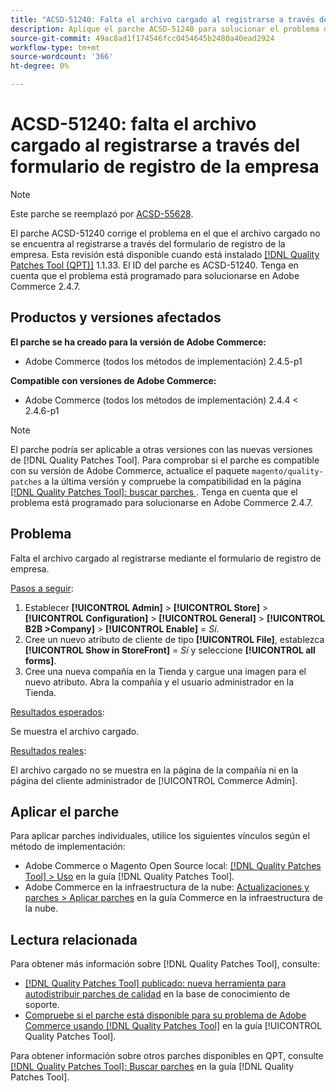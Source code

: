```yaml
---
title: "ACSD-51240: Falta el archivo cargado al registrarse a través del formulario de registro de la empresa"
description: Aplique el parche ACSD-51240 para solucionar el problema de Adobe Commerce en el que falta el archivo cargado al registrarse mediante el formulario de registro de la empresa.
source-git-commit: 49ac8ad1f174546fcc0454645b2480a40ead2924
workflow-type: tm+mt
source-wordcount: '366'
ht-degree: 0%

---
```


# ACSD-51240: falta el archivo cargado al registrarse a través del formulario de registro de la empresa

>[!NOTE]
>
>Este parche se reemplazó por [ACSD-55628](/help/tools/quality-patches-tool/patches-available-in-qpt/v1-1-42/acsd-55628-upload-file-company-registration-form-replace-file-customer-attribute-storefront.md).

El parche ACSD-51240 corrige el problema en el que el archivo cargado no se encuentra al registrarse a través del formulario de registro de la empresa. Esta revisión está disponible cuando está instalado [[!DNL Quality Patches Tool (QPT)]](https://experienceleague.adobe.com/en/docs/commerce-knowledge-base/kb/announcements/commerce-announcements/magento-quality-patches-released-new-tool-to-self-serve-quality-patches) 1.1.33. El ID del parche es ACSD-51240. Tenga en cuenta que el problema está programado para solucionarse en Adobe Commerce 2.4.7.

## Productos y versiones afectados

**El parche se ha creado para la versión de Adobe Commerce:**

* Adobe Commerce (todos los métodos de implementación) 2.4.5-p1

**Compatible con versiones de Adobe Commerce:**

* Adobe Commerce (todos los métodos de implementación) 2.4.4 &lt; 2.4.6-p1

>[!NOTE]
>
>El parche podría ser aplicable a otras versiones con las nuevas versiones de [!DNL Quality Patches Tool]. Para comprobar si el parche es compatible con su versión de Adobe Commerce, actualice el paquete `magento/quality-patches` a la última versión y compruebe la compatibilidad en la página [[!DNL Quality Patches Tool]: buscar parches ](<https://experienceleague.adobe.com/tools/commerce-quality-patches/index.html>). Tenga en cuenta que el problema está programado para solucionarse en Adobe Commerce 2.4.7.

## Problema

Falta el archivo cargado al registrarse mediante el formulario de registro de empresa.

<u>Pasos a seguir</u>:

1. Establecer **[!UICONTROL Admin]** > **[!UICONTROL Store]** > **[!UICONTROL Configuration]** > **[!UICONTROL General]** > **[!UICONTROL B2B >Company]** > **[!UICONTROL Enable]** = *Sí*.
1. Cree un nuevo atributo de cliente de tipo **[!UICONTROL File]**, establezca **[!UICONTROL Show in StoreFront]** = *Sí* y seleccione **[!UICONTROL all forms]**.
1. Cree una nueva compañía en la Tienda y cargue una imagen para el nuevo atributo.
Abra la compañía y el usuario administrador en la Tienda.

<u>Resultados esperados</u>:

Se muestra el archivo cargado.

<u>Resultados reales</u>:

El archivo cargado no se muestra en la página de la compañía ni en la página del cliente administrador de [!UICONTROL Commerce Admin].

## Aplicar el parche

Para aplicar parches individuales, utilice los siguientes vínculos según el método de implementación:

* Adobe Commerce o Magento Open Source local: [[!DNL Quality Patches Tool] > Uso](https://experienceleague.adobe.com/docs/commerce-operations/tools/quality-patches-tool/usage.html) en la guía [!DNL Quality Patches Tool].
* Adobe Commerce en la infraestructura de la nube: [Actualizaciones y parches > Aplicar parches](https://experienceleague.adobe.com/docs/commerce-cloud-service/user-guide/develop/upgrade/apply-patches.html) en la guía Commerce en la infraestructura de la nube.

## Lectura relacionada

Para obtener más información sobre [!DNL Quality Patches Tool], consulte:

* [[!DNL Quality Patches Tool] publicado: nueva herramienta para autodistribuir parches de calidad](https://experienceleague.adobe.com/en/docs/commerce-knowledge-base/kb/announcements/commerce-announcements/magento-quality-patches-released-new-tool-to-self-serve-quality-patches) en la base de conocimiento de soporte.
* [Compruebe si el parche está disponible para su problema de Adobe Commerce usando [!DNL Quality Patches Tool]](/help/tools/quality-patches-tool/patches-available-in-qpt/check-patch-for-magento-issue-with-magento-quality-patches.md) en la guía [!UICONTROL Quality Patches Tool].


Para obtener información sobre otros parches disponibles en QPT, consulte [[!DNL Quality Patches Tool]: Buscar parches](https://experienceleague.adobe.com/tools/commerce-quality-patches/index.html) en la guía [!DNL Quality Patches Tool].
